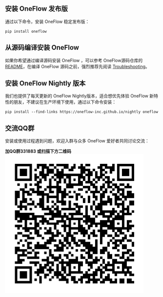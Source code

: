 ## 安装 OneFlow 发布版

通过以下命令，安装 OneFlow 稳定发布版：

```shell
pip install oneflow
```

## 从源码编译安装 OneFlow

如果你希望通过编译源码安装 OneFlow ，可以参考 OneFlow源码仓库的[README](https://github.com/Oneflow-Inc/oneflow/blob/develop/README.md)，在编译 OneFlow 源码之前，强烈推荐先阅读 [Troubleshooting](https://github.com/Oneflow-Inc/oneflow/blob/develop/docs/source/troubleshooting.md)。

## 安装 OneFlow Nightly 版本

我们也提供了每天更新的 OneFlow Nightly版本，适合想优先体验 OneFlow 新特性的朋友，不建议在生产环境下使用，通过以下命令安装：

```shell
pip install --find-links https://oneflow-inc.github.io/nightly oneflow
``` 

## 交流QQ群
安装或使用过程遇到问题，欢迎入群与众多 OneFlow 爱好者共同讨论交流：

**加QQ群331883 或扫描下方二维码**
![qq group](../contribute/imgs/qq_group.png)